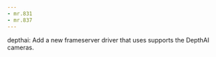 ```yaml
---
- mr.831
- mr.837
---
```

depthai: Add a new frameserver driver that uses supports the DepthAI cameras.
